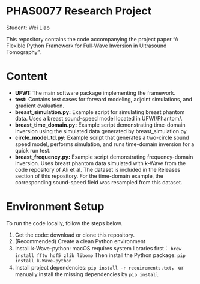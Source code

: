 # PHAS0077 Research Project
Student: Wei Liao

This repository contains the code accompanying the project paper “A Flexible Python Framework for Full-Wave Inversion in Ultrasound Tomography”.

# Content
- **UFWI:**
  The main software package implementing the framework.
- **test:**
  Contains test cases for forward modeling, adjoint simulations, and gradient evaluation.
- **breast_simulation.py:**
  Example script for simulating breast phantom data. Uses a breast sound-speed model located in UFWI/Phantom/.
- **breast_time_domain.py:**
  Example script demonstrating time-domain inversion using the simulated data generated by breast_simulation.py.
- **circle_model_td.py:**
  Example script that generates a two-circle sound speed model, performs simulation, and runs time-domain inversion for a quick run test.
- **breast_frequency.py:**
  Example script demonstrating frequency-domain inversion.
  Uses breast phantom data simulated with k-Wave from the code repository of Ali et al.
  The dataset is included in the Releases section of this repository.
  For the time-domain example, the corresponding sound-speed field was resampled from this dataset.


# Environment Setup
To run the code locally, follow the steps below.
1) Get the code: download or clone this repository.
2) (Recommended) Create a clean Python environment
3) Install k-Wave-python:
   macOS requires system libraries first：
   ```brew install fftw hdf5 zlib libomp```
   Then install the Python package:
   ```pip install k-Wave-python```
4) Install project dependencies:
   ```pip install -r requirements.txt```， or manually install the missing dependencies by ```pip install```
   

